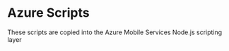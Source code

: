Azure Scripts
=============

These scripts are copied into the Azure Mobile Services Node.js scripting layer
